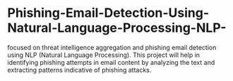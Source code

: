 # Phishing-Email-Detection-Using-Natural-Language-Processing-NLP-
focused on threat intelligence aggregation and phishing email detection using NLP (Natural Language Processing). This project will help in identifying phishing attempts in email content by analyzing the text and extracting patterns indicative of phishing attacks.
